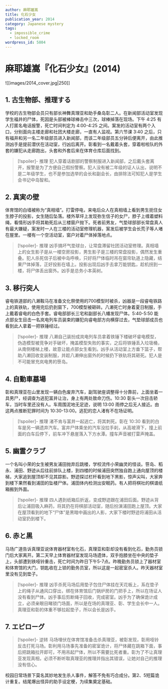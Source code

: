 ```yaml
---
author: 麻耶雄嵩
title: 化石少女
publication_year: 2014
category: Japanese mystery
tags:
  - impossible_crime
  - locked_room
wordpress_id: 5804
---
```


# 麻耶雄嵩『化石少女』(2014)

![[images/2014_cover.jpg|250]]

## 1. 古生物部、推理する

学校的古生物部会员只有部长神舞真理亚和助手桑岛彰二人。在新闻部活动室发现学生福井的尸体，死因是头部被棒球棒击中三次，球棒掉落在现场。下午 4:25 有人打匿名电话报警，死亡时间判定为 4:00-4:25 之间。案发的活动室有两个入口，分别面向主楼走廊和社团大楼走廊，一直有人监视。第六节课 3:40 之后，只有福井和另一名二年级部员进入新闻部，而该二年级部员五分钟后便离开，由此推测凶手是提前潜伏在活动室，行凶后离开。彰看到一名戴着头套，穿着啦啦队的外套的嫌犯从走廊跑出，头套和外套后来在体育仓库后面找到。

> [!spoiler]- 推理
> 犯人穿着话剧部的警察制服进入新闻部，之后戴头套离开，报警是为了方便自己假扮警察。犯人没有被二年级的证人认出，说明不是二年级学生，也不是参加选举的会长和副会长，由排除法可知犯人是学生会书记中岛智和。

## 2. 真実の壁

体育馆的白墙被称为“真相墙”。打雷停电，来电后众人在真相墙上看到男生扼住女生脖子的投影，女生随后坠落。楼外草坪上发现弥生信子的女尸，脖子上缠着塑料绳，看情形凶手将其勒死后从三楼窗户抛下。死者前男友，气垫球部部长常盘真人有最大嫌疑，案发时一人在三楼的活动室修理机器，案发后被学生会长荒子等人堵在屋里。一楼有一个空活动室，窗户对着尸体掉落地点。

> [!spoiler]- 推理
> 凶手搞坏气垫球台，让常盘滞留社团活动室修理。真相墙上的女生影子是从一楼空房投影，男生影子是三楼的常盘投影，偶然发生重叠。犯人杀死信子后被中岛呼唤，只好将尸体临时吊在窗帘轨道上隐藏，结果尸体掉落，正好投影在墙上。投影出现后凶手去拿万能钥匙，趁机拐到一楼，将尸体丢出窗外。凶手是总务小本英树。

## 3. 移行突人

睿电铁道部的八濑鞍马在准备文化祭使用的700模型时被杀，凶器是一段睿电铁路上的真铁轨，使用完后扔到窗下，700模型被砸碎。八濑死亡时身着夏日制服，手上戴着睿电的白色手套。睿电部部长三宅和副部长八幡发现尸体。5:40-5:50 能点部女生目击一名岚电列车员装束的嫌犯向睿电部方向横穿过去，气垫球部成员也看到此人拿着一把铁锤经过。

> [!spoiler]- 推理
> 八濑自己装扮成岚电列车员拿着铁锤下楼破坏睿电模型，伪造模型被竞争对手破坏，掩盖模型失败的事实，之后将铁锤丢入垃圾桶，从南侧楼梯上楼，故意让能点部女生看到。凶手从活动室上方垂下篮子，帮助八濑回收变装制服，并趁八濑伸出窗外的时候扔下铁轨将其砸死。犯人是不可能冒充岚电男的笹岛。

## 4. 自動車墓場

彰和真理亚在山里发现一辆白色废弃汽车，副驾驶座调整得十分靠前，上面坐着一具男尸，经调查为逃犯富井让治，身上有两处致命刀伤。10:30 彰头一次目击轿车，当时车里还没有人。车周围泥地无足迹，说明 13:00 雨停之后无人接近。由这两点推断犯罪时间为 10:30-13:00。逃犯的恋人渚有不在场证明。

> [!spoiler]- 推理
> 渚不肯与富井一起逃亡，将其刺死。彰在 10:30 看到的白车是另一辆遗弃汽车。富井尸体乘坐的汽车没拉手刹，从高坡滑下，撞上前面的白车后停下，前车冲下悬崖落入下方水潭。撞车声音被打雷声掩盖。

## 5. 幽霊クラブ

一个名叫小荣的女生被男友浦田抛弃后跳楼，学校流传小荣幽灵的怪谈。笹岛、稻永、浦田、野迹从后往前排队上楼，到四楼的时候浦田突然独自跑上通向屋顶的楼梯，大家追到屋顶却不见其踪影。野迹探过栏杆看到地下黑影，惊声尖叫，大家奔到楼下果然看到浦田的坠楼尸体。浦田体内检测出安眠药。有人把将棋社的棋谱纸箱搬到外面。

> [!spoiler]- 推理
> 四人遇到纸箱后折返，变成野迹跟在浦田后面。野迹从背后让浦田吸入麻药，将其扔在将棋部活动室，随后扮演浦田跑上屋顶。大家在屋顶看到的地下“尸体”是黑暗中画出的人影，大家下楼时野迹将浦田从活动室扔到楼下。

## 6. 赤と黒

马场广道告诉真理亚说体育器材室有化石，真理亚和彰却没有看到化石，勤务员锁门后大家离开。第二天早上体育器材室发现马场遗体，双手抱膝坐在中央的垫子上，头部遭到铁哑铃重击，死亡时间为昨日下午5-7点。昨晚勤务员锁上了器材室和体育馆的大门，钥匙收在上锁的勤务员室，所以这是一起密室杀人。昨天器材室里没有见到垫子。

> [!spoiler]- 推理
> 凶手杀死马场后用垫子包住尸体挂在天花板上，系在垫子上的绳子从通风口穿出，绑在体育馆后门锅炉房的门把手上，所以在场证人没有看到尸体。凶手事后剪断绳子回收，完成密室。凶手为了确保诡计成立，必须亲眼目睹锁门场面，所以是在场的真理亚、彰、学生会长中一人。真理亚和彰的体重不够拉起垫子，所以会长是凶手。

## 7. エピローグ

> [!spoiler]- 逆转
> 马场埋伏在体育馆准备击杀真理亚，被彰发现，彰用哑铃反击打死马场。彰利用马场事先准备的密室诡计，将尸体藏在跳箱下面，事后把跳箱拉开即可，不用吊起尸体，所以不需要比死者重。彰为了不让真理亚发现真相，必须不断听取真理亚的推理并指出其错误，让她对自己的推理没有信心。

校园日常场景下莫名其妙地发生杀人事件，解答不免有巧合成分。第2、5短篇诡计重复。结尾爆出怪异的助手设定梗，为续集奠定基础。
